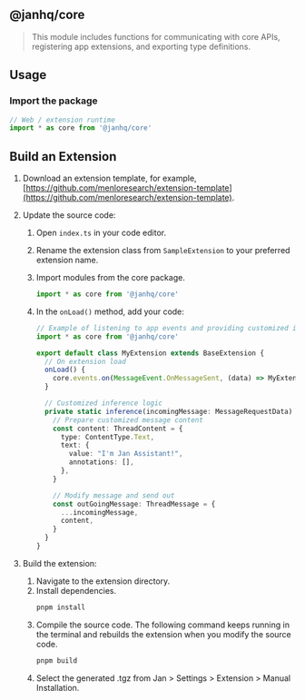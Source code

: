 ## @janhq/core

> This module includes functions for communicating with core APIs, registering app extensions, and exporting type definitions.

## Usage

### Import the package

```js
// Web / extension runtime
import * as core from '@janhq/core'
```

## Build an Extension

1. Download an extension template, for example, [https://github.com/menloresearch/extension-template](https://github.com/menloresearch/extension-template).

2. Update the source code:
   1. Open `index.ts` in your code editor.
   2. Rename the extension class from `SampleExtension` to your preferred extension name.
   3. Import modules from the core package.
      ```ts
      import * as core from '@janhq/core'
      ```
   4. In the `onLoad()` method, add your code:

      ```ts
      // Example of listening to app events and providing customized inference logic:
      import * as core from '@janhq/core'

      export default class MyExtension extends BaseExtension {
        // On extension load
        onLoad() {
          core.events.on(MessageEvent.OnMessageSent, (data) => MyExtension.inference(data, this))
        }

        // Customized inference logic
        private static inference(incomingMessage: MessageRequestData) {
          // Prepare customized message content
          const content: ThreadContent = {
            type: ContentType.Text,
            text: {
              value: "I'm Jan Assistant!",
              annotations: [],
            },
          }

          // Modify message and send out
          const outGoingMessage: ThreadMessage = {
            ...incomingMessage,
            content,
          }
        }
      }
      ```

3. Build the extension:
   1. Navigate to the extension directory.
   2. Install dependencies.
      ```bash
      pnpm install
      ```
   3. Compile the source code. The following command keeps running in the terminal and rebuilds the extension when you modify the source code.
      ```bash
      pnpm build
      ```
   4. Select the generated .tgz from Jan > Settings > Extension > Manual Installation.
